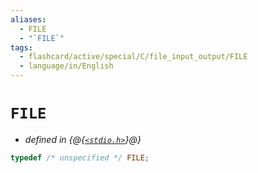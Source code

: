 ```yaml
---
aliases:
  - FILE
  - "`FILE`"
tags:
  - flashcard/active/special/C/file_input_output/FILE
  - language/in/English
---
```


# `FILE`

- _defined in {@{[`<stdio.h>`](../../../general/C%20file%20input_output.md)}@}_

```C
typedef /* unspecified */ FILE;
```
